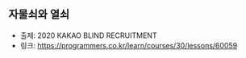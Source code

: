 ## 자물쇠와 열쇠

- 출제: 2020 KAKAO BLIND RECRUITMENT
- 링크: https://programmers.co.kr/learn/courses/30/lessons/60059

